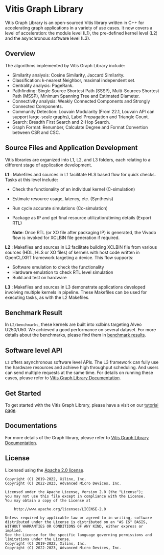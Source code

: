 # Vitis Graph Library

Vitis Graph Library is an open-sourced Vitis library written in C++ for accelerating graph applications in a variety of use cases. It now covers a level of acceleration: the module level (L1), the pre-defined kernel level (L2) and the asynchronous software level (L3). 

## Overview

The algorithms implemented by Vitis Graph Library include:

- Similarity analysis: Cosine Similarity, Jaccard Similarity.
- Classification: k-nearest Neighbor, maximal independent set.
- Centrality analysis: PageRank.
- Pathfinding: Single Source Shortest Path (SSSP), Multi-Sources Shortest Path (MSSP), Minimum Spanning Tree and Estimated Diameter.
- Connectivity analysis: Weakly Connected Components and Strongly Connected Components.
- Community Detection: Louvain Modularity (From 22.1, Louvain API can support large-scale graphs), Label Propagation and Triangle Count.
- Search: Breadth First Search and 2-Hop Search.
- Graph Format: Renumber, Calculate Degree and Format Convertion between CSR and CSC.

## Source Files and Application Development
Vitis libraries are organized into L1, L2, and L3 folders, each relating to a different stage of application development.

**L1** :
      Makefiles and sources in L1 facilitate HLS based flow for quick checks. Tasks at this level include:

* Check the functionality of an individual kernel (C-simulation)
* Estimate resource usage, latency, etc. (Synthesis)
* Run cycle accurate simulations (Co-simulation)
* Package as IP and get final resource utilization/timing details (Export RTL)
       
	**Note**:  Once RTL (or XO file after packaging IP) is generated, the Vivado flow is invoked for XCLBIN file generation if required.

**L2** :
       Makefiles and sources in L2 facilitate building XCLBIN file from various sources (HDL, HLS or XO files) of kernels with host code written in OpenCL/XRT framework targeting a device. This flow supports:

* Software emulation to check the functionality
* Hardware emulation to check RTL level simulation
* Build and test on hardware

**L3** :
       Makefiles and sources in L3 demonstrate applications developed involving multiple kernels in pipeline. These Makefiles can be used for executing tasks, as with the L2 Makefiles.

## Benchmark Result

In `L2/benchmarks`, these kernels are built into xclbins targeting Alveo U250/U50. We achieved a good performance on several dataset. For more details about the benchmarks, please find them in [benchmark results](https://docs.xilinx.com/r/en-US/Vitis_Libraries/graph/benchmark.html).

## Software level API

`L3` offers asynchronous software level APIs. The L3 framework can fully use the hardware resources and achieve high throughput scheduling. And users can send multiple requests at the same time. For details on running these cases, please refer to [Vitis Graph Library Documentation](https://docs.xilinx.com/r/en-US/Vitis_Libraries/graph/guide_L3/L3_internal/getting_started.html).

## Get Started

To get started with the Vitis Graph Library, please have a visit on our [tutorial page](https://docs.xilinx.com/r/en-US/Vitis_Libraries/graph/tutorial.html).

## Documentations

For more details of the Graph library, please refer to [Vitis Graph Library Documentation](https://docs.xilinx.com/r/en-US/Vitis_Libraries/graph/index.html).

## License

Licensed using the [Apache 2.0 license](https://www.apache.org/licenses/LICENSE-2.0).

    Copyright (C) 2019-2022, Xilinx, Inc.
    Copyright (C) 2022-2023, Advanced Micro Devices, Inc.
    
    Licensed under the Apache License, Version 2.0 (the "License");
    you may not use this file except in compliance with the License.
    You may obtain a copy of the License at
    
        http://www.apache.org/licenses/LICENSE-2.0
    
    Unless required by applicable law or agreed to in writing, software
    distributed under the License is distributed on an "AS IS" BASIS,
    WITHOUT WARRANTIES OR CONDITIONS OF ANY KIND, either express or implied.
    See the License for the specific language governing permissions and
    limitations under the License.
    Copyright (C) 2019-2022, Xilinx, Inc.
    Copyright (C) 2022-2023, Advanced Micro Devices, Inc.



